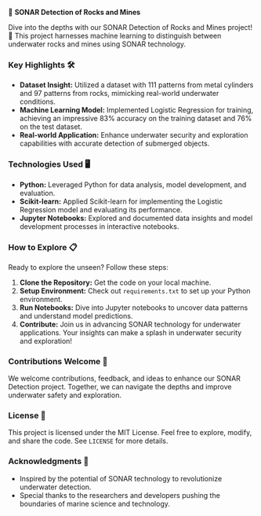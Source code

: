 🌊 **SONAR Detection of Rocks and Mines**

Dive into the depths with our SONAR Detection of Rocks and Mines project! 🚀 This project harnesses machine learning to distinguish between underwater rocks and mines using SONAR technology.

### Key Highlights 🛠️
- **Dataset Insight:** Utilized a dataset with 111 patterns from metal cylinders and 97 patterns from rocks, mimicking real-world underwater conditions.
- **Machine Learning Model:** Implemented Logistic Regression for training, achieving an impressive 83% accuracy on the training dataset and 76% on the test dataset.
- **Real-world Application:** Enhance underwater security and exploration capabilities with accurate detection of submerged objects.

### Technologies Used 🖥️
- **Python:** Leveraged Python for data analysis, model development, and evaluation.
- **Scikit-learn:** Applied Scikit-learn for implementing the Logistic Regression model and evaluating its performance.
- **Jupyter Notebooks:** Explored and documented data insights and model development processes in interactive notebooks.

### How to Explore 📋
Ready to explore the unseen? Follow these steps:
1. **Clone the Repository:** Get the code on your local machine.
2. **Setup Environment:** Check out `requirements.txt` to set up your Python environment.
3. **Run Notebooks:** Dive into Jupyter notebooks to uncover data patterns and understand model predictions.
4. **Contribute:** Join us in advancing SONAR technology for underwater applications. Your insights can make a splash in underwater security and exploration!

### Contributions Welcome 🤝
We welcome contributions, feedback, and ideas to enhance our SONAR Detection project. Together, we can navigate the depths and improve underwater safety and exploration.

### License 📜
This project is licensed under the MIT License. Feel free to explore, modify, and share the code. See `LICENSE` for more details.

### Acknowledgments 🙌
- Inspired by the potential of SONAR technology to revolutionize underwater detection.
- Special thanks to the researchers and developers pushing the boundaries of marine science and technology.
